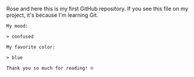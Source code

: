 Rose and here this is my first GitHub repository.
    If you see this file on my project, it's because I'm learning Git.

    My mood:

    > confused

    My favorite color:

    > blue

    Thank you so much for reading! ☺
